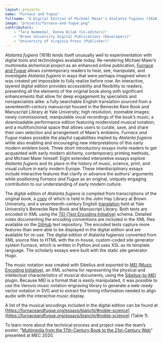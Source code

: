 ```yaml
---
layout: projects
name: "Furnace and Fugue"
fullname: "A Digital Edition of Michael Maier's Atalanta fugiens (1618) with Scholarly Commentary"
image: "projects/furnace-and-fugue.png"
contributors: 
    - "Tara Nummedal, Donna Bilak (Co-editors)" 
    - "Brown University Digital Publications (Developers)"
    - "University of Virginia Press (Publisher)"
---
```

_Atalanta fugiens_ (1618) lends itself unusually well to experimentation with digital tools and technologies available today. Re-rendering Michael Maier’s multimedia alchemical project as an enhanced online publication, [Furnace and Fugue](https://furnaceandfugue.org/) allows contemporary readers to hear, see, manipulate, and investigate _Atalanta fugiens_ in ways that were perhaps imagined when it was created yet impossible to fully realize before now. An interactive, layered digital edition provides accessibility and flexibility to readers, presenting all the elements of the original book along with significant enhancements that allow for deep engagement by specialists and nonspecialists alike: a fully searchable English translation sourced from a seventeenth-century manuscript housed in the Beinecke Rare Book and Manuscript Library at Yale University; high resolution, zoomable images; newly commissioned, manipulable vocal recordings of the book’s music; a downloadable performance edition featuring modernized musical notation; and a multifunctional space that allows users to curate, save, and share their own selection and arrangement of Maier’s emblems. _Furnace and Fugue_ makes possible the playful capabilities implied by _Atalanta fugiens_ while also enabling and encouraging new interpretations of this early modern emblem book. Three short introductory essays invite readers to get acquainted with early modern alchemy, contemporary printing methods, and Michael Maier himself. Eight extended interpretive essays explore _Atalanta fugiens_ and its place in the history of music, science, print, and visual culture in early modern Europe. These interdisciplinary essays include interactive features that clarify or advance the authors’ arguments while positioning _Furnace and Fugue_ as an original, uniquely engaging contribution to our understanding of early modern culture.

The digital edition of _Atalanta fugiens_ is compiled from transcriptions of the original book, a [copy](https://repository.library.brown.edu/studio/item/bdr:698524/) of which is held in the John Hay Library at Brown University, and a seventeenth-century English [translation](https://brbl-dl.library.yale.edu/vufind/Record/4262893) held at Yale University’s Beinecke Rare Book and Manuscript Library. Both texts are encoded in XML using the [TEI (Text Encoding Initiative)](https://tei-c.org/) schema. Detailed notes documenting the encoding conventions are included in the XML files available on the [GitHub](https://github.com/Brown-University-Library/atalanta-texts) text repository. The encoded texts capture more features than were able to be displayed in the digital edition and are available for re-use. The digital edition of Atalanta fugiensis converted from XML source files to HTML with the in-house, custom-coded site generator system Furnace, which is written in Python and uses XSL as its template language. The scholarly essays were built with the static site generator Hugo.

The music notation was created with Sibelius and exported to [MEI (Music Encoding Initiative)](https://music-encoding.org/), an XML schema for representing the physical and intellectual characteristics of musical documents, using the [Sibelius-to-MEI](https://github.com/music-encoding/sibmei) plugin. Because MEI is a format that is easily manipulated, it was possible to use the Verovio music notation engraving library to generate a web-ready vector notation in SVG and to extract the timing information needed to align audio with the interactive music display.

A list of the musical encodings included in the digital edition can be found at [https://furnaceandfugue.org/essays/bianchi/#noble-science](https://furnaceandfugue.org/essays/bianchi/#noble-science) (Table 1). 

To learn more about the technical process and project view the team’s poster, "[Multimedia from the 17th-Century Book to the 21st-Century Web](http://dx.doi.org/10.17613/ggym-sc21)" presented at MEC 2020.
